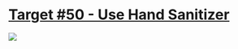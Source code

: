# [Target #50 - Use Hand Sanitizer](https://cssbattle.dev/play/50)

![](https://cssbattle.dev/targets/50.png)

